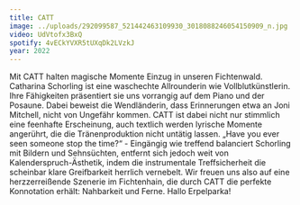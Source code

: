 ```yaml
---
title: CATT
image: ../uploads/292099587_521442463109930_3018088246054150909_n.jpg
video: UdVtofx3BxQ
spotify: 4vECkYVXR5tUXqDk2LVzkJ
year: 2022
---
```

Mit CATT halten magische Momente Einzug in unseren Fichtenwald. Catharina Schorling ist eine waschechte Allrounderin wie Vollblutkünstlerin. Ihre Fähigkeiten präsentiert sie uns vorrangig auf dem Piano und der Posaune. Dabei beweist die Wendländerin, dass Erinnerungen etwa an Joni Mitchell, nicht von Ungefähr kommen. CATT ist dabei nicht nur stimmlich eine feenhafte Erscheinung, auch textlich werden lyrische Momente angerührt, die die Tränenproduktion nicht untätig lassen. „Have you ever seen someone stop the time?“ - Eingängig wie treffend balanciert Schorling mit Bildern und Sehnsüchten, entfernt sich jedoch weit von Kalenderspruch-Ästhetik, indem die instrumentale Treffsicherheit die scheinbar klare Greifbarkeit herrlich vernebelt. Wir freuen uns also auf eine herzzerreißende Szenerie im Fichtenhain, die durch CATT die perfekte Konnotation erhält: Nahbarkeit und Ferne. Hallo Erpelparka!